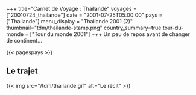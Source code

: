 +++
title="Carnet de Voyage : Thailande"
voyages = ["20010724_thailande"]
date = "2001-07-25T05:00:00"
pays = ["Thailande"]
menu_display = "Thailande 2001 (2)"
thumbnail="tdm/thailande-stamp.png"
country_summary=true
tour-du-monde = ["Tour du monde 2001"]
+++
Un peu de repos avant de changer de continent...

{{< pagespays >}}
## Le trajet
{{< img src="/tdm/thailande.gif" alt="Le récit" >}}